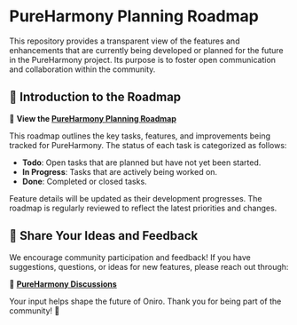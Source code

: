 # PureHarmony Planning Roadmap  

This repository provides a transparent view of the features and enhancements that are currently being developed or planned for the future in the PureHarmony project. Its purpose is to foster open communication and collaboration within the community.  

## 📌 Introduction to the Roadmap  

🔗 **View the [PureHarmony Planning Roadmap](https://github.com/orgs/PureHarmonyProject/projects/1)**  

This roadmap outlines the key tasks, features, and improvements being tracked for PureHarmony. The status of each task is categorized as follows:  

- **Todo**: Open tasks that are planned but have not yet been started.  
- **In Progress**: Tasks that are actively being worked on.  
- **Done**: Completed or closed tasks.  

Feature details will be updated as their development progresses. The roadmap is regularly reviewed to reflect the latest priorities and changes.  

## 💬 Share Your Ideas and Feedback  

We encourage community participation and feedback! If you have suggestions, questions, or ideas for new features, please reach out through:  

📢 **[PureHarmony Discussions](https://github.com/orgs/PureHarmonyProject/discussions)**  

Your input helps shape the future of Oniro. Thank you for being part of the community! 🚀
